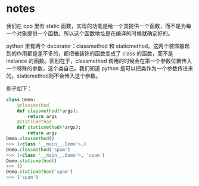 # notes

我们在 cpp 里有 static 函数，实现的功能是给一个类提供一个函数，而不是为每一个对象提供一个函数。所以这个函数地址是在编译的时候就确定好的。

python 里有两个 decorator：classmethod 和 staticmethod。这两个装饰器起到的作用都是差不多的，都把被装饰的函数变成了 class 的函数，而不是 instance 的函数。区别在于，classmethod 调用的时候会在第一个参数位置传入一个特殊的参数，这个类自己。我们知道 python 是可以把类作为一个参数传进来的。staticmethod则不会传入这个参数。

例子如下：
```python
class Demo:
    @classmethod
    def classmethod(*args):
        return args
    @staticmethod
    def staticmethod(*args):
        return args
Demo.classmethod()
>>> (<class '__main__.Demo'>,)
Demo.classmethod('spam')
>>> (<class '__main__.Demo'>, 'spam')
Demo.staticmethod()
>>> ()
Demo.staticmethod('spam')
>>> ('spam')
```
